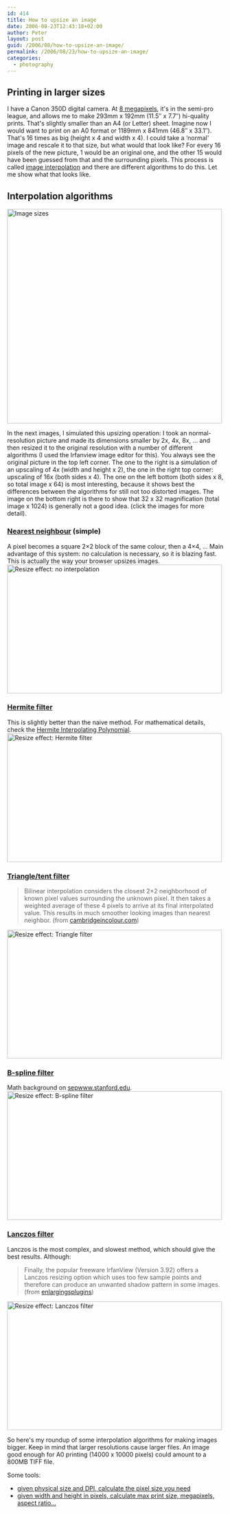 ```yaml
---
id: 414
title: How to upsize an image
date: 2006-08-23T12:43:18+02:00
author: Peter
layout: post
guid: /2006/08/how-to-upsize-an-image/
permalink: /2006/08/23/how-to-upsize-an-image/
categories:
  - photography
---
```

## Printing in larger sizes

I have a Canon 350D digital camera. At [8 megapixels](http://web.forret.com/tools/megapixel.asp?title=Canon+EOS+350D&width=3456&height=2304), it's in the semi-pro league, and allows me to make 293mm x 192mm (11.5&#8243; x 7.7&#8243;) hi-quality prints. That's slightly smaller than an A4 (or Letter) sheet. Imagine now I would want to print on an A0 format or 1189mm x 841mm (46.8&#8243; x 33.1&#8243;). That's 16 times as big (height x 4 and width x 4). I could take a &#8216;normal' image and rescale it to that size, but what would that look like? For every 16 pixels of the new picture, 1 would be an original one, and the other 15 would have been guessed from that and the surrounding pixels. This process is called [image interpolation](http://www.cambridgeincolour.com/tutorials/image-interpolation.htm) and there are different algorithms to do this. Let me show what that looks like.

## Interpolation algorithms

[<img src="http://static.flickr.com/82/222791326_f7c2c5a850.jpg" alt="Image sizes" width="500" />](http://www.flickr.com/photos/pforret/222791326/ "Photo Sharing")  
<!--more-->

  
In the next images, I simulated this upsizing operation: I took an normal-resolution picture and made its dimensions smaller by 2x, 4x, 8x, &#8230; and then resized it to the original resolution with a number of different algorithms (I used the Irfanview image editor for this). You always see the original picture in the top left corner. The one to the right is a simulation of an upscaling of 4x (width and height x 2), the one in the right top corner: upscaling of 16x (both sides x 4). The one on the left bottom (both sides x 8, so total image x 64) is most interesting, because it shows best the differences between the algorithms for still not too distorted images. The image on the bottom right is there to show that 32 x 32 magnification (total image x 1024) is generally not a good idea. (click the images for more detail).

### [Nearest neighbour](http://en.wikipedia.org/wiki/Nearest_neighbor_interpolation) (simple)

A pixel becomes a square 2&#215;2 block of the same colour, then a 4&#215;4, &#8230; Main advantage of this system: no calculation is necessary, so it is blazing fast. This is actually the way your browser upsizes images.  
[<img  src="http://static.flickr.com/90/221084709_17f1c2c86c.jpg" alt="Resize effect: no interpolation" width="500" height="300" />](http://www.flickr.com/photos/pforret/221084709/ "Photo Sharing")

### [Hermite filter](http://en.wikipedia.org/wiki/Hermite_interpolation)

This is slightly better than the naive method. For mathematical details, check the [Hermite Interpolating Polynomial](http://mathworld.wolfram.com/HermitesInterpolatingPolynomial.html).  
[<img  src="http://static.flickr.com/92/221084711_4e3b9adbb8.jpg" alt="Resize effect: Hermite filter" width="500" height="300" />](http://www.flickr.com/photos/pforret/221084711/ "Photo Sharing")

### [Triangle/tent filter](http://en.wikipedia.org/wiki/Bilinear_interpolation)

> Bilinear interpolation considers the closest 2&#215;2 neighborhood of known pixel values surrounding the unknown pixel. It then takes a weighted average of these 4 pixels to arrive at its final interpolated value. This results in much smoother looking images than nearest neighbor. (from [cambridgeincolour.com](http://cambridgeincolour.com/tutorials/image-interpolation.htm))

[<img  src="http://static.flickr.com/91/221093556_4a9b07197c.jpg" alt="Resize effect: Triangle filter" width="500" height="300" />](http://www.flickr.com/photos/pforret/221093556/ "Photo Sharing")

### [B-spline filter](http://en.wikipedia.org/wiki/B-spline)

Math background on [sepwww.stanford.edu](http://sepwww.stanford.edu/public/docs/sep105/sergey2/paper_html/node5.html).  
[<img  src="http://static.flickr.com/74/221089355_7ace4954a5.jpg" alt="Resize effect: B-spline filter" width="500" height="300" />](http://www.flickr.com/photos/pforret/221089355/ "Photo Sharing")

### [Lanczos filter](http://en.wikipedia.org/wiki/Lanczos_resampling)

Lanczos is the most complex, and slowest method, which should give the best results. Although:

> Finally, the popular freeware IrfanView (Version 3.92) offers a Lanczos resizing option which uses too few sample points and therefore can produce an unwanted shadow pattern in some images. (from [enlargingsplugins](http://www.thepluginsite.com/knowhow/enlargingplugins/index.htm))

[<img  src="http://static.flickr.com/97/221084713_e33c3b7bb6.jpg" alt="Resize effect: Lanczos filter" width="500" height="300" />](http://www.flickr.com/photos/pforret/221084713/ "Photo Sharing")

So here's my roundup of some interpolation algorithms for making images bigger. Keep in mind that larger resolutions cause larger files. An image good enough for A0 printing (14000 x 10000 pixels) could amount to a 800MB TIFF file.

Some tools:

  * [given physical size and DPI, calculate the pixel size you need](http://toolstud.io/photo/dpi.php)
  * [given width and height in pixels, calculate max print size, megapixels, aspect ratio&#8230;](http://toolstud.io/photo/megapixel.php)